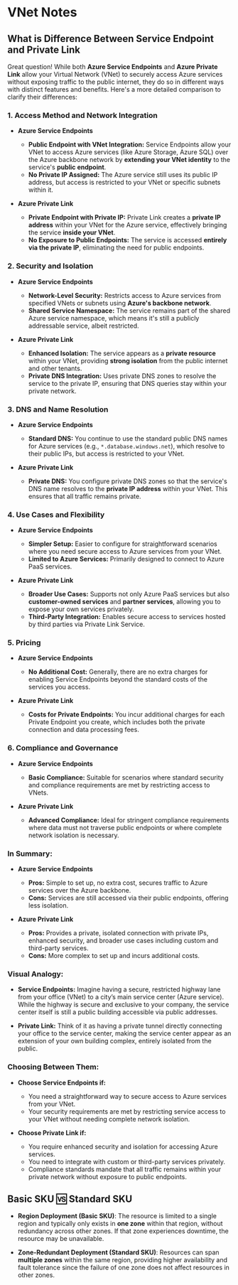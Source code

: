 # VNet Notes

## What is Difference Between Service Endpoint and Private Link

Great question! While both **Azure Service Endpoints** and **Azure Private Link** allow your Virtual Network (VNet) to securely access Azure services without exposing traffic to the public internet, they do so in different ways with distinct features and benefits. Here's a more detailed comparison to clarify their differences:

### **1. Access Method and Network Integration**

- **Azure Service Endpoints**

  - **Public Endpoint with VNet Integration:** Service Endpoints allow your VNet to access Azure services (like Azure Storage, Azure SQL) over the Azure backbone network by **extending your VNet identity** to the service's **public endpoint**.
  - **No Private IP Assigned:** The Azure service still uses its public IP address, but access is restricted to your VNet or specific subnets within it.

- **Azure Private Link**
  - **Private Endpoint with Private IP:** Private Link creates a **private IP address** within your VNet for the Azure service, effectively bringing the service **inside your VNet**.
  - **No Exposure to Public Endpoints:** The service is accessed **entirely via the private IP**, eliminating the need for public endpoints.

### **2. Security and Isolation**

- **Azure Service Endpoints**

  - **Network-Level Security:** Restricts access to Azure services from specified VNets or subnets using **Azure's backbone network**.
  - **Shared Service Namespace:** The service remains part of the shared Azure service namespace, which means it's still a publicly addressable service, albeit restricted.

- **Azure Private Link**
  - **Enhanced Isolation:** The service appears as a **private resource** within your VNet, providing **strong isolation** from the public internet and other tenants.
  - **Private DNS Integration:** Uses private DNS zones to resolve the service to the private IP, ensuring that DNS queries stay within your private network.

### **3. DNS and Name Resolution**

- **Azure Service Endpoints**

  - **Standard DNS:** You continue to use the standard public DNS names for Azure services (e.g., `*.database.windows.net`), which resolve to their public IPs, but access is restricted to your VNet.

- **Azure Private Link**
  - **Private DNS:** You configure private DNS zones so that the service's DNS name resolves to the **private IP address** within your VNet. This ensures that all traffic remains private.

### **4. Use Cases and Flexibility**

- **Azure Service Endpoints**

  - **Simpler Setup:** Easier to configure for straightforward scenarios where you need secure access to Azure services from your VNet.
  - **Limited to Azure Services:** Primarily designed to connect to Azure PaaS services.

- **Azure Private Link**
  - **Broader Use Cases:** Supports not only Azure PaaS services but also **customer-owned services** and **partner services**, allowing you to expose your own services privately.
  - **Third-Party Integration:** Enables secure access to services hosted by third parties via Private Link Service.

### **5. Pricing**

- **Azure Service Endpoints**

  - **No Additional Cost:** Generally, there are no extra charges for enabling Service Endpoints beyond the standard costs of the services you access.

- **Azure Private Link**
  - **Costs for Private Endpoints:** You incur additional charges for each Private Endpoint you create, which includes both the private connection and data processing fees.

### **6. Compliance and Governance**

- **Azure Service Endpoints**

  - **Basic Compliance:** Suitable for scenarios where standard security and compliance requirements are met by restricting access to VNets.

- **Azure Private Link**
  - **Advanced Compliance:** Ideal for stringent compliance requirements where data must not traverse public endpoints or where complete network isolation is necessary.

### **In Summary:**

- **Azure Service Endpoints**

  - **Pros:** Simple to set up, no extra cost, secures traffic to Azure services over the Azure backbone.
  - **Cons:** Services are still accessed via their public endpoints, offering less isolation.

- **Azure Private Link**
  - **Pros:** Provides a private, isolated connection with private IPs, enhanced security, and broader use cases including custom and third-party services.
  - **Cons:** More complex to set up and incurs additional costs.

### **Visual Analogy:**

- **Service Endpoints:** Imagine having a secure, restricted highway lane from your office (VNet) to a city’s main service center (Azure service). While the highway is secure and exclusive to your company, the service center itself is still a public building accessible via public addresses.

- **Private Link:** Think of it as having a private tunnel directly connecting your office to the service center, making the service center appear as an extension of your own building complex, entirely isolated from the public.

### **Choosing Between Them:**

- **Choose **Service Endpoints** if:**

  - You need a straightforward way to secure access to Azure services from your VNet.
  - Your security requirements are met by restricting service access to your VNet without needing complete network isolation.

- **Choose **Private Link** if:**
  - You require enhanced security and isolation for accessing Azure services.
  - You need to integrate with custom or third-party services privately.
  - Compliance standards mandate that all traffic remains within your private network without exposure to public endpoints.

## Basic SKU 🆚 Standard SKU

- **Region Deployment (Basic SKU)**: The resource is limited to a single region and typically only exists in **one zone** within that region, without redundancy across other zones. If that zone experiences downtime, the resource may be unavailable.

- **Zone-Redundant Deployment (Standard SKU)**: Resources can span **multiple zones** within the same region, providing higher availability and fault tolerance since the failure of one zone does not affect resources in other zones.
